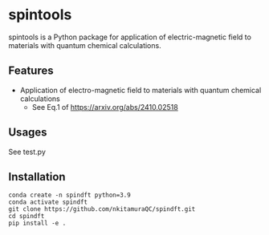 # spintools
spintools is a Python package for application of electric-magnetic field to materials with quantum chemical calculations.

## Features
- Application of electro-magnetic field to materials with quantum chemical calculations
  - See Eq.1 of https://arxiv.org/abs/2410.02518

## Usages
See test.py

## Installation

```shell
conda create -n spindft python=3.9
conda activate spindft
git clone https://github.com/nkitamuraQC/spindft.git
cd spindft
pip install -e .
```

